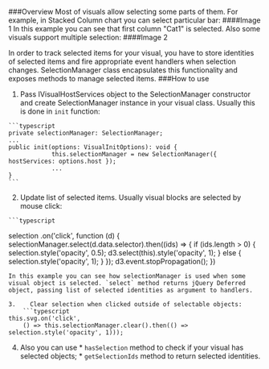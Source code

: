 ###Overview
Most of visuals allow selecting some parts of them. For example, in Stacked Column chart you can select particular bar:
####Image 1 
In this example you can see that first column "Cat1" is selected. Also some visuals support multiple selection:
####Image 2

In order to track selected items for your visual, you have to store identities of selected items and fire appropriate event handlers when selection changes. SelectionManager class encapsulates this functionality and exposes methods to manage selected items.
###How to use
1.    Pass IVisualHostServices object to the SelectionManager constructor and create SelectionManager instance in your visual class. Usually this is done in `init` function:

    ```typescript
    private selectionManager: SelectionManager;
    ...
    public init(options: VisualInitOptions): void {
                this.selectionManager = new SelectionManager({ hostServices: options.host });
                ...
    }
    ```

2.    Update list of selected items. Usually visual blocks are selected by mouse click:

    ```typescript
selection
    .on('click', function (d) {
        selectionManager.select(d.data.selector).then((ids) => {
            if (ids.length > 0) {
                selection.style('opacity', 0.5);
                d3.select(this).style('opacity', 1);
            } else {
                selection.style('opacity', 1);
            }
        });
        d3.event.stopPropagation();
    })
```
In this example you can see how selectionManager is used when some visual object is selected. `select` method returns jQuery Deferred object, passing list of selected identities as argument to handlers.

3.    Clear selection when clicked outside of selectable objects:
    ```typescript
this.svg.on('click', 
    () => this.selectionManager.clear().then(() => selection.style('opacity', 1)));
```

4.    Also you can use
    *    `hasSelection` method to check if your visual has selected objects;
    *    `getSelectionIds` method to return selected identities.